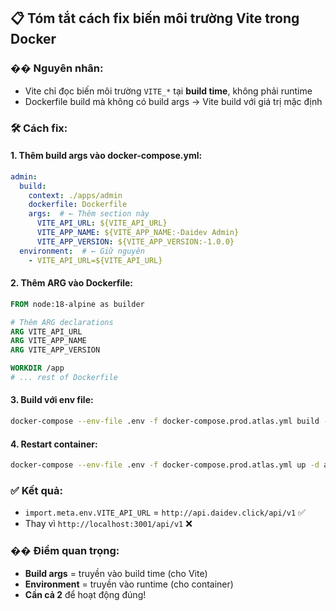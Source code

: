 ## 📋 Tóm tắt cách fix biến môi trường Vite trong Docker

### �� **Nguyên nhân:**
- Vite chỉ đọc biến môi trường `VITE_*` tại **build time**, không phải runtime
- Dockerfile build mà không có build args → Vite build với giá trị mặc định

### 🛠️ **Cách fix:**

#### 1. **Thêm build args vào docker-compose.yml:**
```yaml
admin:
  build:
    context: ./apps/admin
    dockerfile: Dockerfile
    args:  # ← Thêm section này
      VITE_API_URL: ${VITE_API_URL}
      VITE_APP_NAME: ${VITE_APP_NAME:-Daidev Admin}
      VITE_APP_VERSION: ${VITE_APP_VERSION:-1.0.0}
  environment:  # ← Giữ nguyên
    - VITE_API_URL=${VITE_API_URL}
```

#### 2. **Thêm ARG vào Dockerfile:**
```dockerfile
FROM node:18-alpine as builder

# Thêm ARG declarations
ARG VITE_API_URL
ARG VITE_APP_NAME
ARG VITE_APP_VERSION

WORKDIR /app
# ... rest of Dockerfile
```

#### 3. **Build với env file:**
```bash
docker-compose --env-file .env -f docker-compose.prod.atlas.yml build --no-cache admin
```

#### 4. **Restart container:**
```bash
docker-compose --env-file .env -f docker-compose.prod.atlas.yml up -d admin
```

### ✅ **Kết quả:**
- `import.meta.env.VITE_API_URL` = `http://api.daidev.click/api/v1` ✅
- Thay vì `http://localhost:3001/api/v1` ❌

### �� **Điểm quan trọng:**
- **Build args** = truyền vào build time (cho Vite)
- **Environment** = truyền vào runtime (cho container)
- **Cần cả 2** để hoạt động đúng!